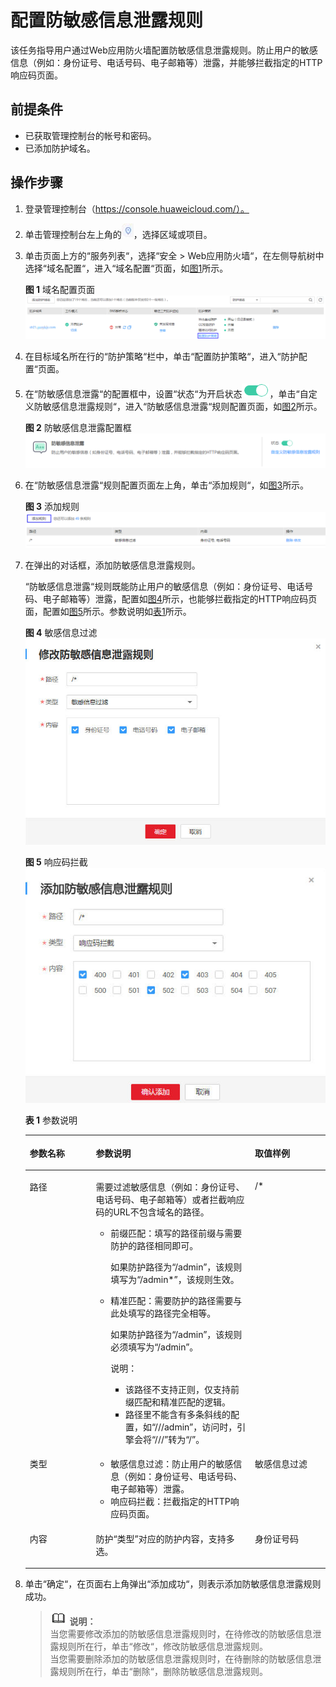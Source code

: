 # 配置防敏感信息泄露规则<a name="waf_01_0054"></a>

该任务指导用户通过Web应用防火墙配置防敏感信息泄露规则。防止用户的敏感信息（例如：身份证号、电话号码、电子邮箱等）泄露，并能够拦截指定的HTTP响应码页面。

## 前提条件<a name="section652119555377"></a>

-   已获取管理控制台的帐号和密码。
-   已添加防护域名。

## 操作步骤<a name="section27954597372"></a>

1.  登录管理控制台（https://console.huaweicloud.com/）。
2.  单击管理控制台左上角的![](figures/选择区域图标.jpg)，选择区域或项目。
3.  单击页面上方的“服务列表“，选择“安全  \>  Web应用防火墙“，在左侧导航树中选择“域名配置“，进入“域名配置“页面，如[图1](#waf_01_0008_fig164792010154510)所示。

    **图 1**  域名配置页面<a name="waf_01_0008_fig164792010154510"></a>  
    ![](figures/域名配置页面-8.png "域名配置页面-8")

4.  在目标域名所在行的“防护策略“栏中，单击“配置防护策略“，进入“防护配置“页面。
5.  在“防敏感信息泄露“的配置框中，设置“状态“为开启状态![](figures/开启图标-20.png)，单击“自定义防敏感信息泄露规则“，进入“防敏感信息泄露“规则配置页面，如[图2](#fig1257034345115)所示。

    **图 2**  防敏感信息泄露配置框<a name="fig1257034345115"></a>  
    ![](figures/防敏感信息泄露配置框.png "防敏感信息泄露配置框")

6.  在“防敏感信息泄露“规则配置页面左上角，单击“添加规则“，如[图3](#fig290685143220)所示。

    **图 3**  添加规则<a name="fig290685143220"></a>  
    ![](figures/添加规则-21.png "添加规则-21")

7.  在弹出的对话框，添加防敏感信息泄露规则。

    “防敏感信息泄露“规则既能防止用户的敏感信息（例如：身份证号、电话号码、电子邮箱等）泄露，配置如[图4](#fig64014201731)所示，也能够拦截指定的HTTP响应码页面，配置如[图5](#fig2821834371)所示。参数说明如[表1](#table1156133013104)所示。

    **图 4**  敏感信息过滤<a name="fig64014201731"></a>  
    ![](figures/敏感信息过滤.jpg "敏感信息过滤")

    **图 5**  响应码拦截<a name="fig2821834371"></a>  
    ![](figures/响应码拦截.jpg "响应码拦截")

    **表 1**  参数说明

    <a name="table1156133013104"></a>
    <table><thead align="left"><tr id="row856530161017"><th class="cellrowborder" valign="top" width="22%" id="mcps1.2.4.1.1"><p id="p956123071015"><a name="p956123071015"></a><a name="p956123071015"></a>参数名称</p>
    </th>
    <th class="cellrowborder" valign="top" width="53%" id="mcps1.2.4.1.2"><p id="p175793061016"><a name="p175793061016"></a><a name="p175793061016"></a>参数说明</p>
    </th>
    <th class="cellrowborder" valign="top" width="25%" id="mcps1.2.4.1.3"><p id="p165713031018"><a name="p165713031018"></a><a name="p165713031018"></a>取值样例</p>
    </th>
    </tr>
    </thead>
    <tbody><tr id="row9571630101014"><td class="cellrowborder" valign="top" width="22%" headers="mcps1.2.4.1.1 "><p id="p35773010108"><a name="p35773010108"></a><a name="p35773010108"></a>路径</p>
    </td>
    <td class="cellrowborder" valign="top" width="53%" headers="mcps1.2.4.1.2 "><p id="p1080314361368"><a name="p1080314361368"></a><a name="p1080314361368"></a>需要过滤敏感信息（例如：身份证号、电话号码、电子邮箱等）或者拦截响应码的URL不包含域名的路径。</p>
    <a name="ul20810143683616"></a><a name="ul20810143683616"></a><ul id="ul20810143683616"><li>前缀匹配：填写的路径前缀与需要防护的路径相同即可。<p id="p1682623653615"><a name="p1682623653615"></a><a name="p1682623653615"></a>如果防护路径为<span class="parmvalue" id="parmvalue178335366361"><a name="parmvalue178335366361"></a><a name="parmvalue178335366361"></a>“/admin”</span>，该规则填写为<span class="parmvalue" id="parmvalue1283710367365"><a name="parmvalue1283710367365"></a><a name="parmvalue1283710367365"></a>“/admin*”</span>，该规则生效。</p>
    </li><li>精准匹配：需要防护的路径需要与此处填写的路径完全相等。<p id="p1285333620361"><a name="p1285333620361"></a><a name="p1285333620361"></a>如果防护路径为<span class="parmvalue" id="parmvalue88609362364"><a name="parmvalue88609362364"></a><a name="parmvalue88609362364"></a>“/admin”</span>，该规则必须填写为<span class="parmvalue" id="parmvalue1586415365362"><a name="parmvalue1586415365362"></a><a name="parmvalue1586415365362"></a>“/admin”</span>。</p>
    <div class="note" id="note1124594519548"><a name="note1124594519548"></a><a name="note1124594519548"></a><span class="notetitle"> 说明： </span><div class="notebody"><a name="ul20707155819344"></a><a name="ul20707155819344"></a><ul id="ul20707155819344"><li>该路径不支持正则，仅支持前缀匹配和精准匹配的逻辑。</li><li>路径里不能含有多条斜线的配置，如<span class="parmvalue" id="parmvalue15660135573716"><a name="parmvalue15660135573716"></a><a name="parmvalue15660135573716"></a>“///admin”</span>，访问时，引擎会将<span class="parmvalue" id="parmvalue3913154823813"><a name="parmvalue3913154823813"></a><a name="parmvalue3913154823813"></a>“///”</span>转为<span class="parmvalue" id="parmvalue147935113816"><a name="parmvalue147935113816"></a><a name="parmvalue147935113816"></a>“/”</span>。</li></ul>
    </div></div>
    </li></ul>
    </td>
    <td class="cellrowborder" valign="top" width="25%" headers="mcps1.2.4.1.3 "><p id="p4571630201011"><a name="p4571630201011"></a><a name="p4571630201011"></a>/*</p>
    </td>
    </tr>
    <tr id="row157103021019"><td class="cellrowborder" valign="top" width="22%" headers="mcps1.2.4.1.1 "><p id="p1157630191019"><a name="p1157630191019"></a><a name="p1157630191019"></a>类型</p>
    </td>
    <td class="cellrowborder" valign="top" width="53%" headers="mcps1.2.4.1.2 "><a name="ul26881320101620"></a><a name="ul26881320101620"></a><ul id="ul26881320101620"><li>敏感信息过滤：防止用户的敏感信息（例如：身份证号、电话号码、电子邮箱等）泄露。</li><li>响应码拦截：拦截指定的HTTP响应码页面。</li></ul>
    </td>
    <td class="cellrowborder" valign="top" width="25%" headers="mcps1.2.4.1.3 "><p id="p2572030191017"><a name="p2572030191017"></a><a name="p2572030191017"></a>敏感信息过滤</p>
    </td>
    </tr>
    <tr id="row657212281518"><td class="cellrowborder" valign="top" width="22%" headers="mcps1.2.4.1.1 "><p id="p1857319225155"><a name="p1857319225155"></a><a name="p1857319225155"></a>内容</p>
    </td>
    <td class="cellrowborder" valign="top" width="53%" headers="mcps1.2.4.1.2 "><p id="p10573822111515"><a name="p10573822111515"></a><a name="p10573822111515"></a>防护<span class="parmname" id="parmname115685152019"><a name="parmname115685152019"></a><a name="parmname115685152019"></a>“类型”</span>对应的防护内容，支持多选。</p>
    </td>
    <td class="cellrowborder" valign="top" width="25%" headers="mcps1.2.4.1.3 "><p id="p105731022101513"><a name="p105731022101513"></a><a name="p105731022101513"></a>身份证号码</p>
    </td>
    </tr>
    </tbody>
    </table>


1.  单击“确定“，在页面右上角弹出“添加成功“，则表示添加防敏感信息泄露规则成功。

    >![](public_sys-resources/icon-note.gif) **说明：**   
    >当您需要修改添加的防敏感信息泄露规则时，在待修改的防敏感信息泄露规则所在行，单击“修改“，修改防敏感信息泄露规则。  
    >当您需要删除添加的防敏感信息泄露规则时，在待删除的防敏感信息泄露规则所在行，单击“删除“，删除防敏感信息泄露规则。  


